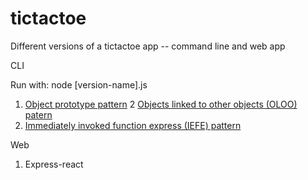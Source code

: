 # tictactoe
Different versions of a tictactoe app -- command line and web app

CLI

Run with: node [version-name].js
1. <a href="http://robotlolita.me/2011/10/09/understanding-javascript-oop.html" target="_blank">Object prototype pattern</a>
2 <a href="https://github.com/getify/You-Dont-Know-JS/blob/master/this%20%26%20object%20prototypes/ch6.md" target="_blank">Objects linked to other objects (OLOO) patern</a>
3. <a href="https://en.wikipedia.org/wiki/Immediately-invoked_function_expression" target="_blank">Immediately invoked function express (IEFE) pattern</a>

Web
1. Express-react



